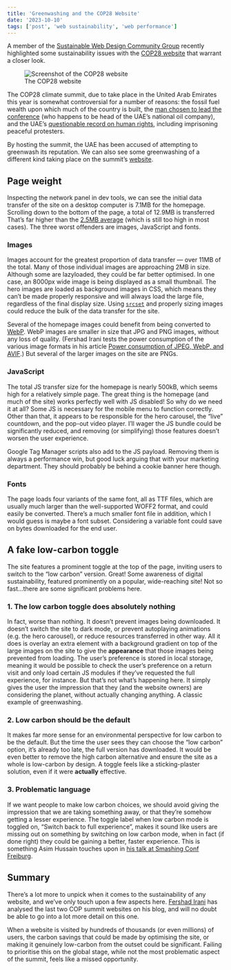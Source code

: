```yaml
---
title: 'Greenwashing and the COP28 Website'
date: '2023-10-10'
tags: ['post', 'web sustainability', 'web performance']
---
```


A member of the [Sustainable Web Design Community Group](https://www.w3.org/community/sustyweb/) recently highlighted some sustainability issues with the [COP28 website](https://www.cop28.com) that warrant a closer look.

<figure>
  <img src="/greenwashing-and-the-cop28-website_900.webp" srcset="/greenwashing-and-the-cop28-website_1600.webp 1600w, /greenwashing-and-the-cop28-website_1200.webp 1200w, /greenwashing-and-the-cop28-website_900.webp 900w, /greenwashing-and-the-cop28-website_600.webp 600w" sizes="(max-width: 1080px) 90vw, 930px" alt="Screenshot of the COP28 website">
  <figcaption>The COP28 website</figcaption>
</figure>

The COP28 climate summit, due to take place in the United Arab Emirates this year is somewhat controversial for a number of reasons: the fossil fuel wealth upon which much of the country is built, the [man chosen to lead the conference](https://www.theguardian.com/environment/2023/oct/07/meet-the-oil-man-tasked-with-saving-the-planet-cop28) (who happens to be head of the UAE’s national oil company), and the UAE’s [questionable record on human rights](https://www.amnesty.org/en/location/middle-east-and-north-africa/united-arab-emirates/report-united-arab-emirates/), including imprisoning peaceful protesters.

By hosting the summit, the UAE has been accused of attempting to greenwash its reputation. We can also see some greenwashing of a different kind taking place on the summit’s [website](https://www.cop28.com).

## Page weight

Inspecting the network panel in dev tools, we can see the initial data transfer of the site on a desktop computer is 7.1MB for the homepage. Scrolling down to the bottom of the page, a total of 12.9MB is transferred That’s far higher than the [2.5MB average](https://httparchive.org/reports/page-weight?start=2017_04_15&end=latest&view=list) (which is still too high in most cases). The three worst offenders are images, JavaScript and fonts.

### Images

Images account for the greatest proportion of data transfer — over 11MB of the total. Many of those individual images are approaching 2MB in size. Although some are lazyloaded, they could be far better optimised. In one case, an 8000px wide image is being displayed as a small thumbnail. The hero images are loaded as background images in CSS, which means they can’t be made properly responsive and will always load the large file, regardless of the final display size. Using [`srcset`](https://developer.mozilla.org/en-US/docs/Learn/HTML/Multimedia_and_embedding/Responsive_images) and properly sizing images could reduce the bulk of the data transfer for the site.

Several of the homepage images could benefit from being converted to [WebP](https://developers.google.com/speed/webp#:~:text=WebP%20is%20a%20modern%20image,that%20make%20the%20web%20faster.). WebP images are smaller in size that JPG and PNG images, without any loss of quality. (Fershad Irani tests the power consumption of the various image formats in his article [Power consumption of JPEG, WebP, and AVIF](https://fershad.com/writing/power-consumption-jpeg-webp-and-avif/).) But several of the larger images on the site are PNGs.

### JavaScript

The total JS transfer size for the homepage is nearly 500kB, which seems high for a relatively simple page. The great thing is the homepage (and much of the site) works perfectly well with JS disabled! So why do we need it at all? Some JS is necessary for the mobile menu to function correctly. Other than that, it appears to be responsible for the hero carousel, the “live” countdown, and the pop-out video player. I’ll wager the JS bundle could be significantly reduced, and removing (or simplifying) those features doesn’t worsen the user experience.

Google Tag Manager scripts also add to the JS payload. Removing them is always a performance win, but good luck arguing that with your marketing department. They should probably be behind a cookie banner here though.

### Fonts

The page loads four variants of the same font, all as TTF files, which are usually much larger than the well-supported WOFF2 format, and could easily be converted. There’s a much smaller font file in addition, which I would guess is maybe a font subset. Considering a variable font could save on bytes downloaded for the end user.

## A fake low-carbon toggle

The site features a prominent toggle at the top of the page, inviting users to switch to the “low carbon” version. Great! Some awareness of digital sustainability, featured prominently on a popular, wide-reaching site! Not so fast...there are some significant problems here.

### 1. The low carbon toggle does absolutely nothing

In fact, worse than nothing. It doesn’t prevent images being downloaded. It doesn’t switch the site to dark mode, or prevent autoplaying animations (e.g. the hero carousel), or reduce resources transferred in other way. All it does is overlay an extra element with a background gradient on top of the large images on the site to give the **appearance** that those images being prevented from loading. The user’s preference is stored in local storage, meaning it would be possible to check the user’s preference on a return visit and only load certain JS modules if they’ve requested the full experience, for instance. But that’s not what’s happening here. It simply gives the user the impression that they (and the website owners) are considering the planet, without actually changing anything. A classic example of greenwashing.

### 2. Low carbon should be the default

It makes far more sense for an environmental perspective for low carbon to be the default. But the time the user sees they can choose the “low carbon” option, it’s already too late, the full version has downloaded. It would be even better to remove the high carbon alternative and ensure the site as a whole is low-carbon by design. A toggle feels like a sticking-plaster solution, even if it were **actually** effective.

### 3. Problematic language

If we want people to make low carbon choices, we should avoid giving the impression that we are taking something away, or that they’re somehow getting a lesser experience. The toggle label when low carbon mode is toggled on, “Switch back to full experience”, makes it sound like users are missing out on something by switching on low carbon mode, when in fact (if done right) they could be gaining a better, faster experience. This is something Asim Hussain touches upon in [his talk at Smashing Conf Freiburg](https://youtu.be/Djrgi2dqWgA?si=7ywUeIPffloQ_f-c).

## Summary

There’s a lot more to unpick when it comes to the sustainability of any website, and we’ve only touch upon a few aspects here. [Fershad Irani](https://fershad.com) has analysed the last two COP summit websites on his blog, and will no doubt be able to go into a lot more detail on this one.

When a website is visited by hundreds of thousands (or even millions) of users, the carbon savings that could be made by optimising the site, or making it genuinely low-carbon from the outset could be significant. Failing to prioritise this on the global stage, while not the most problematic aspect of the summit, feels like a missed opportunity.
